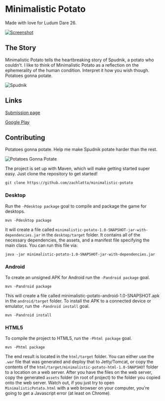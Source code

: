 Minimalistic Potato
===================

Made with love for Ludum Dare 26.

[![Screenshot](http://i.imgur.com/xmOty5q.png)](http://www.ludumdare.com/compo/ludum-dare-26/?action=preview&uid=18900)


The Story
---------

Minimalistic Potato tells the heartbreaking story of Spudnik, a potato who couldn't. I like to think of Minimalistic Potato as a reflection on the ephemerality of the human condition. Interpret it how you wish though. Potatoes gonna potate.

![Spudnik](http://i.imgur.com/yx7BV8F.png)


Links
-----
[Submission page](http://www.ludumdare.com/compo/ludum-dare-26/?action=preview&uid=18900)

[Google Play](https://play.google.com/store/apps/details?id=com.zachlatta.minimalistic_potato.android)


Contributing
------------

Potatoes gonna potate. Help me make Spudnik potate harder than the rest.

![Potatoes Gonna Potate](http://www.ludumdare.com/compo/wp-content/compo2/233892/18900-shot0.png)

The project is set up with Maven, which will make getting started super easy. Just clone the repository to get started!

    git clone https://github.com/zachlatta/minimalistic-potato

### Desktop

Run the `-Pdesktop package` goal to compile and package the game for desktops.

    mvn -Pdesktop package

It will create a file called `minimalistic-potato-1.0-SNAPSHOT-jar-with-dependencies.jar` in the `desktop/target` folder. It contains all of the necessary dependencies, the assets, and a manifest file specifying the main class. You can run this file via:

    java -jar minimalistic-potato-1.0-SNAPSHOT-jar-with-dependencies.jar
    

### Android

To create an unsigned APK for Android run the `-Pandroid package` goal.

    mvn -Pandroid package

This will create a file called minimalistic-potato-android-1.0-SNAPSHOT.apk in the `android/target` folder. To install the APK to a connected device or emulator, run the `-Pandroid install` goal.

    mvn -Pandroid install


### HTML5

To compile the project to HTML5, run the `-Phtml package` goal.

    mvn -Phtml package

The end result is located in the `html/target` folder. You can either use the `.war` file that was generated and deploy that to Jetty/Tomcat, or copy the contents of the `html/target/minimalistic-potato-html-1.0-SNAPSHOT` folder to a location on a web server. After you have the files on the web server, copy the generated `assets` folder (in root of project) to the folder you copied onto the web server. Watch out, if you just try to open `MinimalisticPotato.html` with a web browser on your computer, you're going to get a Javascript error (at least on Chrome).
